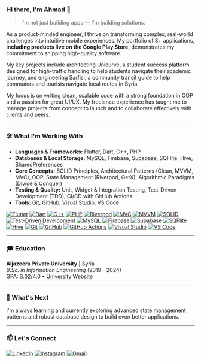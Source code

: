### Hi there, I'm Ahmad 👋

> I'm not just building apps — I'm building solutions.

As a product-minded engineer, I thrive on transforming complex, real-world challenges into intuitive mobile experiences. My portfolio of 8+ applications, **including products live on the Google Play Store,** demonstrates my commitment to shipping high-quality software.

My key projects include architecting Unicurve, a student success platform designed for high-traffic handling to help students navigate their academic journey, and engineering Sarfisi, a community transit guide to help commuters and tourists navigate local routes in Syria.

My focus is on writing clean, scalable code with a strong foundation in OOP and a passion for great UI/UX. My freelance experience has taught me to manage projects from concept to launch and to collaborate effectively with clients and peers.

---

### 🛠️ What I'm Working With

- **Languages & Frameworks:** Flutter, Dart, C++, PHP
- **Databases & Local Storage:** MySQL, Firebase, Supabase, SQFlite, Hive, SharedPreferences
- **Core Concepts:** SOLID Principles, Architectural Patterns (Clean, MVVM, MVC), OOP, State Management (Riverpod, GetX), Algorithmic Paradigms (Divide & Conquer)
- **Testing & Quality:** Unit, Widget & Integration Testing, Test-Driven Development (TDD), CI/CD with GitHub Actions
- **Tools:** Git, GitHub, Visual Studio, VS Code

<p align="left">
  <a href="https://flutter.dev" target="_blank"><img src="https://img.shields.io/badge/Flutter-02569B?style=for-the-badge&logo=flutter&logoColor=white" alt="Flutter"></a>
  <a href="https://dart.dev" target="_blank"><img src="https://img.shields.io/badge/Dart-0175C2?style=for-the-badge&logo=dart&logoColor=white" alt="Dart"></a>
  <a href="https://isocpp.org/" target="_blank"><img src="https://img.shields.io/badge/C++-00599C?style=for-the-badge&logo=c%2B%2B&logoColor=white" alt="C++"></a>
  <a href="https://www.php.net" target="_blank"><img src="https://img.shields.io/badge/PHP-777BB4?style=for-the-badge&logo=php&logoColor=white" alt="PHP"></a>
  <a href="https://riverpod.dev/" target="_blank"><img src="https://img.shields.io/badge/Riverpod-4A98E8?style=for-the-badge&logo=riverpod&logoColor=white" alt="Riverpod"></a>
  <a href="https://en.wikipedia.org/wiki/Model–view–controller" target="_blank"><img src="https://img.shields.io/badge/Architecture-MVC-3D4C5D?style=for-the-badge" alt="MVC"></a>
  <a href="https://en.wikipedia.org/wiki/Model–view–viewmodel" target="_blank"><img src="https://img.shields.io/badge/Architecture-MVVM-3D4C5D?style=for-the-badge" alt="MVVM"></a>
  <a href="https://en.wikipedia.org/wiki/SOLID" target="_blank"><img src="https://img.shields.io/badge/SOLID-FF6D00?style=for-the-badge&logo=codeigniter&logoColor=white" alt="SOLID"></a>
  <a href="https://en.wikipedia.org/wiki/Test-driven_development" target="_blank"><img src="https://img.shields.io/badge/TDD-8A2BE2?style=for-the-badge" alt="Test-Driven Development"></a>
  <a href="https://www.mysql.com/" target="_blank"><img src="https://img.shields.io/badge/MySQL-4479A1?style=for-the-badge&logo=mysql&logoColor=white" alt="MySQL"></a>
  <a href="https://firebase.google.com/" target="_blank"><img src="https://img.shields.io/badge/Firebase-FFCA28?style=for-the-badge&logo=firebase&logoColor=black" alt="Firebase"></a>
  <a href="https://supabase.io/" target="_blank"><img src="https://img.shields.io/badge/Supabase-3ECF8E?style=for-the-badge&logo=supabase&logoColor=white" alt="Supabase"></a>
  <a href="https://pub.dev/packages/sqflite" target="_blank"><img src="https://img.shields.io/badge/SQFlite-005174?style=for-the-badge&logo=sqlite&logoColor=white" alt="SQFlite"></a>
  <a href="https://pub.dev/packages/hive" target="_blank"><img src="https://img.shields.io/badge/Hive-FFC107?style=for-the-badge&logo=hive&logoColor=black" alt="Hive"></a>
  <a href="https://git-scm.com/" target="_blank"><img src="https://img.shields.io/badge/GIT-E44C30?style=for-the-badge&logo=git&logoColor=white" alt="Git"></a>
  <a href="https://github.com/" target="_blank"><img src="https://img.shields.io/badge/GitHub-181717?style=for-the-badge&logo=github&logoColor=white" alt="GitHub"></a>
  <a href="https://github.com/features/actions" target="_blank"><img src="https://img.shields.io/badge/GitHub_Actions-2088FF?style=for-the-badge&logo=githubactions&logoColor=white" alt="GitHub Actions"></a>
  <a href="https://visualstudio.microsoft.com/" target="_blank"><img src="https://img.shields.io/badge/Visual_Studio-5C2D91?style=for-the-badge&logo=visualstudio&logoColor=white" alt="Visual Studio"></a>
  <a href="https://code.visualstudio.com/" target="_blank"><img src="https://img.shields.io/badge/VS_Code-007ACC?style=for-the-badge&logo=visual-studio-code&logoColor=white" alt="VS Code"></a>
</p>

---

### 🎓 Education

**Aljazeera Private University** | Syria  
*B.Sc. in Information Engineering* (2019 - 2024)  
GPA: 3.02/4.0 • [University Website](https://jude.edu.sy/)

---

### 🔭 What's Next

I'm always learning and currently exploring advanced state management patterns and robust database design to build even better applications.

---

### 📫 Let's Connect

<p align="left">
  <a href="https://www.linkedin.com/in/ahmad-abdulkarim/" target="_blank"><img src="https://img.shields.io/badge/LinkedIn-0077B5?style=for-the-badge&logo=linkedin&logoColor=white" alt="LinkedIn"></a>
  <a href="https://www.instagram.com/akoding_/" target="_blank"><img src="https://img.shields.io/badge/Instagram-E4405F?style=for-the-badge&logo=instagram&logoColor=white" alt="Instagram"></a>
  <a href="mailto:ahmaddoolt@gmail.com" target="_blank"><img src="https://img.shields.io/badge/Gmail-D14836?style=for-the-badge&logo=gmail&logoColor=white" alt="Gmail"></a>
</p>
